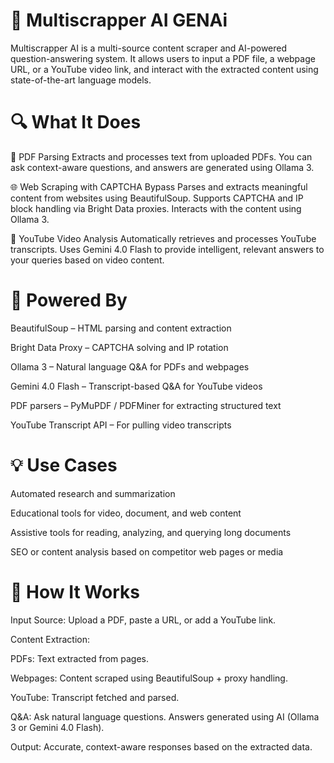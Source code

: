 # 🧠 Multiscrapper AI GENAi
Multiscrapper AI is a multi-source content scraper and AI-powered question-answering system. It allows users to input a PDF file, a webpage URL, or a YouTube video link, and interact with the extracted content using state-of-the-art language models.

# 🔍 What It Does
📄 PDF Parsing
Extracts and processes text from uploaded PDFs. You can ask context-aware questions, and answers are generated using Ollama 3.

🌐 Web Scraping with CAPTCHA Bypass
Parses and extracts meaningful content from websites using BeautifulSoup. Supports CAPTCHA and IP block handling via Bright Data proxies. Interacts with the content using Ollama 3.

🎥 YouTube Video Analysis
Automatically retrieves and processes YouTube transcripts. Uses Gemini 4.0 Flash to provide intelligent, relevant answers to your queries based on video content.

# 🤖 Powered By
BeautifulSoup – HTML parsing and content extraction

Bright Data Proxy – CAPTCHA solving and IP rotation

Ollama 3 – Natural language Q&A for PDFs and webpages

Gemini 4.0 Flash – Transcript-based Q&A for YouTube videos

PDF parsers – PyMuPDF / PDFMiner for extracting structured text

YouTube Transcript API – For pulling video transcripts

# 💡 Use Cases
Automated research and summarization

Educational tools for video, document, and web content

Assistive tools for reading, analyzing, and querying long documents

SEO or content analysis based on competitor web pages or media

# 📌 How It Works
Input Source: Upload a PDF, paste a URL, or add a YouTube link.

Content Extraction:

PDFs: Text extracted from pages.

Webpages: Content scraped using BeautifulSoup + proxy handling.

YouTube: Transcript fetched and parsed.

Q&A: Ask natural language questions. Answers generated using AI (Ollama 3 or Gemini 4.0 Flash).

Output: Accurate, context-aware responses based on the extracted data.
